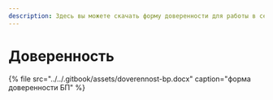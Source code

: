 ```yaml
---
description: Здесь вы можете скачать форму доверенности для работы в секторе БП ЭТП
---
```


# Доверенность

{% file src="../../.gitbook/assets/doverennost-bp.docx" caption="форма доверенности БП" %}

